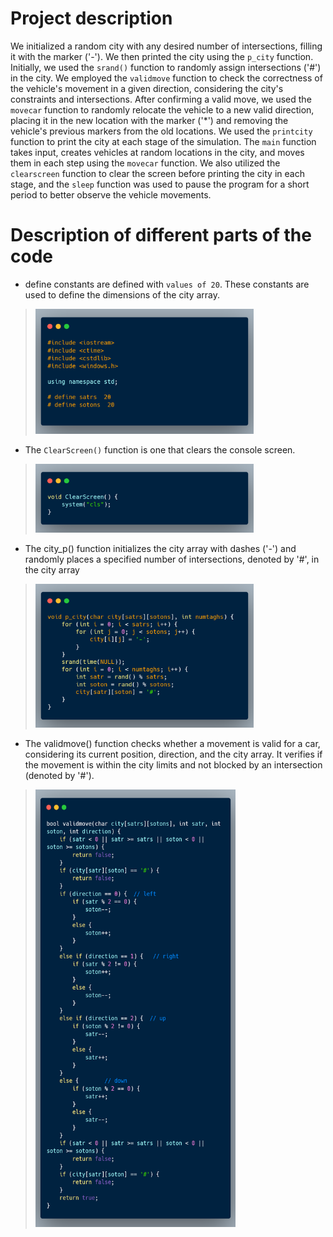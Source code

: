 
# Project description

We initialized a random city with any desired number of intersections, filling it with the marker ('-'). We then printed the city using the `p_city` function. Initially, we used the `srand()` function to randomly assign intersections ('#') in the city. We employed the `validmove` function to check the correctness of the vehicle's movement in a given direction, considering the city's constraints and intersections. After confirming a valid move, we used the `movecar` function to randomly relocate the vehicle to a new valid direction, placing it in the new location with the marker ('*') and removing the vehicle's previous markers from the old locations. We used the `printcity` function to print the city at each stage of the simulation. The `main` function takes input, creates vehicles at random locations in the city, and moves them in each step using the `movecar` function. We also utilized the `clearscreen` function to clear the screen before printing the city in each stage, and the `sleep` function was used to pause the program for a short period to better observe the vehicle movements.


# Description of different parts of the code

 * define constants are defined with `values of 20`. These constants are used to define the dimensions of the city array.

><img src="./img/1.png" width="349" height="200">

 * The `ClearScreen()` function is one that clears the console screen.

><img src="./img/2.png" width="349" height="110">

 * The city_p() function initializes the city array with dashes ('-') and randomly places a specified number of intersections, denoted by '#', in the city array
 
><img src="./img/3.png" width="349" height="230">

 * The validmove() function checks whether a movement is valid for a car, considering its current position, direction, and the city array. It verifies if the movement is within the city limits and not blocked by an intersection (denoted by '#').
 
><img src="./img/4.png" width="320" height="700">

